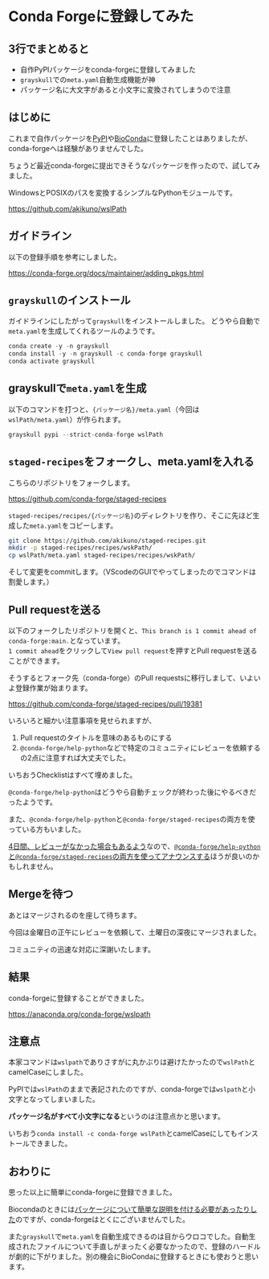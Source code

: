 # Conda Forgeに登録してみた

## 3行でまとめると

- 自作PyPIパッケージをconda-forgeに登録してみました
- `grayskull`での`meta.yaml`自動生成機能が神
- パッケージ名に大文字があると小文字に変換されてしまうので注意

## はじめに

これまで自作パッケージを[PyPI](https://pypi.org/manage/projects/)や[BioConda](https://bioconda.github.io/search.html?q=akikuno)に登録したことはありましたが、conda-forgeへは経験がありませんでした。

ちょうど最近conda-forgeに提出できそうなパッケージを作ったので、試してみました。

WindowsとPOSIXのパスを変換するシンプルなPythonモジュールです。

https://github.com/akikuno/wslPath


## ガイドライン

以下の登録手順を参考にしました。

https://conda-forge.org/docs/maintainer/adding_pkgs.html


## `grayskull`のインストール

ガイドラインにしたがって`grayskull`をインストールしました。
どうやら自動で`meta.yaml`を生成してくれるツールのようです。

```python
conda create -y -n grayskull
conda install -y -n grayskull -c conda-forge grayskull
conda activate grayskull
```

## grayskullで`meta.yaml`を生成

以下のコマンドを打つと、`{パッケージ名}/meta.yaml`（今回は`wslPath/meta.yaml`）が作られます。

```python
grayskull pypi --strict-conda-forge wslPath
```

## `staged-recipes`をフォークし、meta.yamlを入れる

こちらのリポジトリをフォークします。

https://github.com/conda-forge/staged-recipes


`staged-recipes/recipes/{パッケージ名}`のディレクトリを作り、そこに先ほど生成した`meta.yaml`をコピーします。

```bash
git clone https://github.com/akikuno/staged-recipes.git
mkdir -p staged-recipes/recipes/wskPath/
cp wslPath/meta.yaml staged-recipes/recipes/wskPath/
```

そして変更をcommitします。（VScodeのGUIでやってしまったのでコマンドは割愛します。）

## Pull requestを送る

以下のフォークしたリポジトリを開くと、`This branch is 1 commit ahead of conda-forge:main.`となっています。  
`1 commit ahead`をクリックして`View pull request`を押すとPull requestを送ることができます。

そうするとフォーク先（conda-forge）のPull requestsに移行しまして、いよいよ登録作業が始まります。

https://github.com/conda-forge/staged-recipes/pull/19381

いろいろと細かい注意事項を見せられますが、  
1. Pull requestのタイトルを意味のあるものにする
2. `@conda-forge/help-python`などで特定のコミュニティにレビューを依頼する  
の2点に注意すれば大丈夫でした。

いちおうChecklistはすべて埋めました。

`@conda-forge/help-python`はどうやら自動チェックが終わった後にやるべきだったようです。

また、`@conda-forge/help-python`と`@conda-forge/staged-recipes`の両方を使っている方もいました。

[4日間、レビューがなかった場合もあるよう](https://github.com/conda-forge/staged-recipes/pull/19335#issuecomment-1159718490)なので、[`@conda-forge/help-python`と`@conda-forge/staged-recipes`の両方を使ってアナウンスする](https://github.com/conda-forge/staged-recipes/pull/19301#issuecomment-1156315688)ほうが良いのかもしれません。

## Mergeを待つ

あとはマージされるのを座して待ちます。

今回は金曜日の正午にレビューを依頼して、土曜日の深夜にマージされました。

コミュニティの迅速な対応に深謝いたします。

## 結果

conda-forgeに登録することができました。

https://anaconda.org/conda-forge/wslpath

## 注意点

本家コマンドは`wslpath`でありさすがに丸かぶりは避けたかったので`wslPath`とcamelCaseにしました。  

PyPIでは`wslPath`のままで表記されたのですが、conda-forgeでは`wslpath`と小文字となってしまいました。

**パッケージ名がすべて小文字になる**というのは注意点かと思います。


いちおう`conda install -c conda-forge wslPath`とcamelCaseにしてもインストールできました。

## おわりに

思った以上に簡単にconda-forgeに登録できました。

Biocondaのときには[パッケージについて簡単な説明を付ける必要があったりした](https://github.com/bioconda/bioconda-recipes/pull/30635)のですが、conda-forgeはとくにございませんでした。


また`grayskull`で`meta.yaml`を自動生成できるのは目からウロコでした。自動生成されたファイルについて手直しがまったく必要なかったので、登録のハードルが劇的に下がりました。別の機会にBioCondaに登録するときにも使おうと思います。

